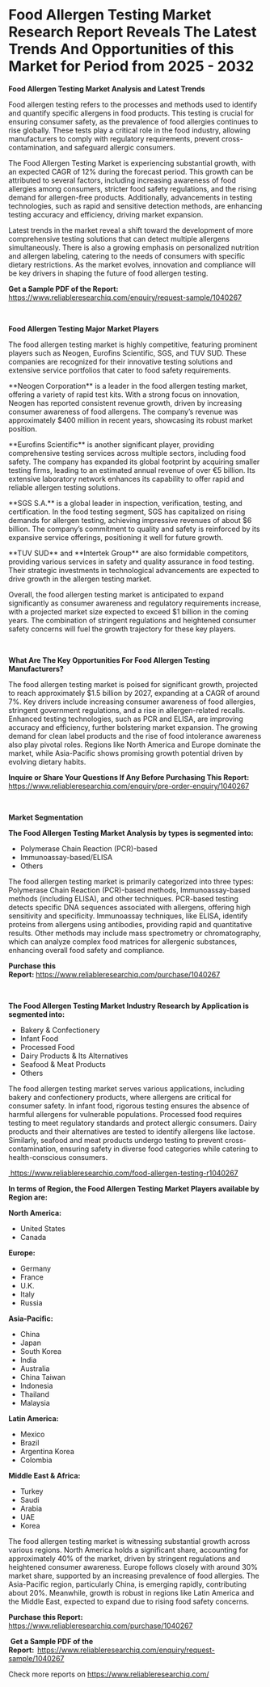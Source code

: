 <p><h1>Food Allergen Testing Market Research Report Reveals The Latest Trends And Opportunities of this Market for Period from 2025 - 2032</h1></p><p><strong>Food Allergen Testing Market Analysis and Latest Trends</strong></p>
<p><p>Food allergen testing refers to the processes and methods used to identify and quantify specific allergens in food products. This testing is crucial for ensuring consumer safety, as the prevalence of food allergies continues to rise globally. These tests play a critical role in the food industry, allowing manufacturers to comply with regulatory requirements, prevent cross-contamination, and safeguard allergic consumers.</p><p>The Food Allergen Testing Market is experiencing substantial growth, with an expected CAGR of 12% during the forecast period. This growth can be attributed to several factors, including increasing awareness of food allergies among consumers, stricter food safety regulations, and the rising demand for allergen-free products. Additionally, advancements in testing technologies, such as rapid and sensitive detection methods, are enhancing testing accuracy and efficiency, driving market expansion.</p><p>Latest trends in the market reveal a shift toward the development of more comprehensive testing solutions that can detect multiple allergens simultaneously. There is also a growing emphasis on personalized nutrition and allergen labeling, catering to the needs of consumers with specific dietary restrictions. As the market evolves, innovation and compliance will be key drivers in shaping the future of food allergen testing.</p></p>
<p><strong>Get a Sample PDF of the Report:&nbsp;</strong> <a href="https://www.reliableresearchiq.com/enquiry/request-sample/1040267?utm_campaign=2456&utm_medium=2&utm_source=Github&utm_content=ia&utm_term=07042025&utm_id=food-allergen-testing">https://www.reliableresearchiq.com/enquiry/request-sample/1040267</a></p>
<p>&nbsp;</p>
<p><strong>Food Allergen Testing Major Market Players</strong></p>
<p><p>The food allergen testing market is highly competitive, featuring prominent players such as Neogen, Eurofins Scientific, SGS, and TUV SUD. These companies are recognized for their innovative testing solutions and extensive service portfolios that cater to food safety requirements.</p><p>**Neogen Corporation** is a leader in the food allergen testing market, offering a variety of rapid test kits. With a strong focus on innovation, Neogen has reported consistent revenue growth, driven by increasing consumer awareness of food allergens. The company’s revenue was approximately $400 million in recent years, showcasing its robust market position.</p><p>**Eurofins Scientific** is another significant player, providing comprehensive testing services across multiple sectors, including food safety. The company has expanded its global footprint by acquiring smaller testing firms, leading to an estimated annual revenue of over €5 billion. Its extensive laboratory network enhances its capability to offer rapid and reliable allergen testing solutions.</p><p>**SGS S.A.** is a global leader in inspection, verification, testing, and certification. In the food testing segment, SGS has capitalized on rising demands for allergen testing, achieving impressive revenues of about $6 billion. The company’s commitment to quality and safety is reinforced by its expansive service offerings, positioning it well for future growth.</p><p>**TUV SUD** and **Intertek Group** are also formidable competitors, providing various services in safety and quality assurance in food testing. Their strategic investments in technological advancements are expected to drive growth in the allergen testing market.</p><p>Overall, the food allergen testing market is anticipated to expand significantly as consumer awareness and regulatory requirements increase, with a projected market size expected to exceed $1 billion in the coming years. The combination of stringent regulations and heightened consumer safety concerns will fuel the growth trajectory for these key players.</p></p>
<p>&nbsp;</p>
<p><strong>What Are The Key Opportunities For Food Allergen Testing Manufacturers?</strong></p>
<p><p>The food allergen testing market is poised for significant growth, projected to reach approximately $1.5 billion by 2027, expanding at a CAGR of around 7%. Key drivers include increasing consumer awareness of food allergies, stringent government regulations, and a rise in allergen-related recalls. Enhanced testing technologies, such as PCR and ELISA, are improving accuracy and efficiency, further bolstering market expansion. The growing demand for clean label products and the rise of food intolerance awareness also play pivotal roles. Regions like North America and Europe dominate the market, while Asia-Pacific shows promising growth potential driven by evolving dietary habits.</p></p>
<p><strong>Inquire or Share Your Questions If Any Before Purchasing This Report:</strong> <a href="https://www.reliableresearchiq.com/enquiry/pre-order-enquiry/1040267?utm_campaign=2456&utm_medium=2&utm_source=Github&utm_content=ia&utm_term=07042025&utm_id=food-allergen-testing">https://www.reliableresearchiq.com/enquiry/pre-order-enquiry/1040267</a></p>
<p>&nbsp;</p>
<p><strong>Market Segmentation</strong></p>
<p><strong>The Food Allergen Testing Market Analysis by types is segmented into:</strong></p>
<p><ul><li>Polymerase Chain Reaction (PCR)-based</li><li>Immunoassay-based/ELISA</li><li>Others</li></ul></p>
<p><p>The food allergen testing market is primarily categorized into three types: Polymerase Chain Reaction (PCR)-based methods, Immunoassay-based methods (including ELISA), and other techniques. PCR-based testing detects specific DNA sequences associated with allergens, offering high sensitivity and specificity. Immunoassay techniques, like ELISA, identify proteins from allergens using antibodies, providing rapid and quantitative results. Other methods may include mass spectrometry or chromatography, which can analyze complex food matrices for allergenic substances, enhancing overall food safety and compliance.</p></p>
<p><strong>Purchase this Report:&nbsp;</strong><a href="https://www.reliableresearchiq.com/purchase/1040267?utm_campaign=2456&utm_medium=2&utm_source=Github&utm_content=ia&utm_term=07042025&utm_id=food-allergen-testing">https://www.reliableresearchiq.com/purchase/1040267</a></p>
<p>&nbsp;</p>
<p><strong>The Food Allergen Testing Market Industry Research by Application is segmented into:</strong></p>
<p><ul><li>Bakery & Confectionery</li><li>Infant Food</li><li>Processed Food</li><li>Dairy Products & Its Alternatives</li><li>Seafood & Meat Products</li><li>Others</li></ul></p>
<p><p>The food allergen testing market serves various applications, including bakery and confectionery products, where allergens are critical for consumer safety. In infant food, rigorous testing ensures the absence of harmful allergens for vulnerable populations. Processed food requires testing to meet regulatory standards and protect allergic consumers. Dairy products and their alternatives are tested to identify allergens like lactose. Similarly, seafood and meat products undergo testing to prevent cross-contamination, ensuring safety in diverse food categories while catering to health-conscious consumers.</p></p>
<p><a href="https://www.reliableresearchiq.com/food-allergen-testing-r1040267?utm_campaign=2456&utm_medium=2&utm_source=Github&utm_content=ia&utm_term=07042025&utm_id=food-allergen-testing">&nbsp;https://www.reliableresearchiq.com/food-allergen-testing-r1040267</a></p>
<p><strong>In terms of Region, the Food Allergen Testing Market Players available by Region are:</strong></p>
<p>
    <p> <strong> North America: </strong>
        <ul>
            <li>United States</li>
            <li>Canada</li>
        </ul>
        </p> 
    <p> <strong> Europe: </strong>
        <ul>
            <li>Germany</li>
            <li>France</li>
            <li>U.K.</li>
            <li>Italy</li>
            <li>Russia</li>
        </ul>
        </p> 
    <p> <strong> Asia-Pacific: </strong>
        <ul>
            <li>China</li>
            <li>Japan</li>
            <li>South Korea</li>
            <li>India</li>
            <li>Australia</li>
            <li>China Taiwan</li>
            <li>Indonesia</li>
            <li>Thailand</li>
            <li>Malaysia</li>
        </ul>
        </p> 
    <p> <strong> Latin America: </strong>
        <ul>
            <li>Mexico</li>
            <li>Brazil</li>
            <li>Argentina Korea</li>
            <li>Colombia</li>
        </ul>
        </p> 
    <p> <strong> Middle East & Africa: </strong>
        <ul>
            <li>Turkey</li>
            <li>Saudi</li>
            <li>Arabia</li>
            <li>UAE</li>
            <li>Korea</li>
        </ul>
    </p>
    </p>
<p><p>The food allergen testing market is witnessing substantial growth across various regions. North America holds a significant share, accounting for approximately 40% of the market, driven by stringent regulations and heightened consumer awareness. Europe follows closely with around 30% market share, supported by an increasing prevalence of food allergies. The Asia-Pacific region, particularly China, is emerging rapidly, contributing about 20%. Meanwhile, growth is robust in regions like Latin America and the Middle East, expected to expand due to rising food safety concerns.</p></p>
<p><strong>Purchase this Report: </strong><a href="https://www.reliableresearchiq.com/purchase/1040267?utm_campaign=2456&utm_medium=2&utm_source=Github&utm_content=ia&utm_term=07042025&utm_id=food-allergen-testing">https://www.reliableresearchiq.com/purchase/1040267</a></p>
<p>&nbsp;<strong>Get a Sample PDF of the Report:&nbsp;&nbsp;</strong><a href="https://www.reliableresearchiq.com/enquiry/request-sample/1040267?utm_campaign=2456&utm_medium=2&utm_source=Github&utm_content=ia&utm_term=07042025&utm_id=food-allergen-testing">https://www.reliableresearchiq.com/enquiry/request-sample/1040267</a></p>
<p><strong></strong></p>
<p>Check more reports on <a href="https://www.reliableresearchiq.com/?utm_campaign=2456&utm_medium=2&utm_source=Github&utm_content=ia&utm_term=07042025&utm_id=food-allergen-testing">https://www.reliableresearchiq.com/</a></p>